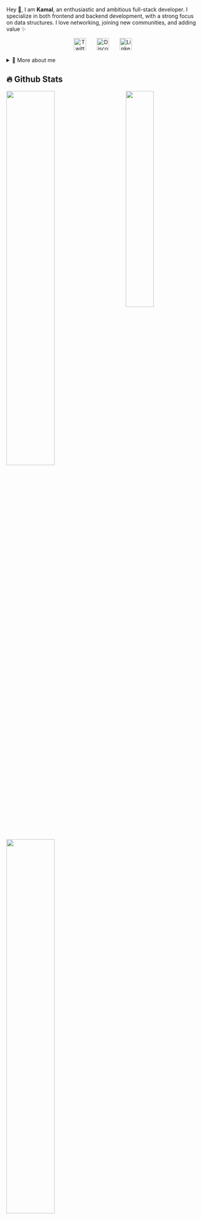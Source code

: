 <p>
  
Hey 👋, I am **Kamal**, an enthusiastic and ambitious full-stack developer. I specialize in both frontend and backend development, with a strong focus on data structures. I love networking, joining new communities, and adding value ✨

<p align="center">
  &#8287;&#8287;&#8287;&#8287;&#8287;
  <a href="https://x.com/Kamal__Dev"><img width="32px" alt="Twitter/X" title="Twitter/X" src="https://i.pinimg.com/564x/a3/92/59/a3925952fa117602db14aadf218594ac.jpg"/></a>
  &#8287;&#8287;&#8287;&#8287;&#8287;
  <a href="https://discordapp.com/users/phantom_here"><img width="32px" alt="Discord" title="Discord" src="https://i.pinimg.com/736x/ee/f4/c8/eef4c8ffb90b74df817b058b2c1e7749.jpg"></a>
  &#8287;&#8287;&#8287;&#8287;&#8287;
  <a href="https://www.linkedin.com/in/kamal12"><img width="32px" alt="Linkedin" title="Linkedin" src="https://i.pinimg.com/564x/2c/5c/51/2c5c51d0291b22c10650a5f200d2cfb3.jpg"></a>
  &#8287;&#8287;&#8287;&#8287;&#8287;
</p>

<div>
<details>
  <summary>🧑 More about me </summary>

- 🔭 I’m currently on a journey to build **great** things

- 🌱 I’m currently learning **everything** 🤓

- 🤝 I’m looking for help with **finding projects to contribute to!**

- 💬 Ask me about **open source, web development, and DSA**

- 📫 Reach me out at **Kamalnayan403@gmail.com**

</details>
  
</p>

## 🔥 Github Stats

<img align="right" width="38%" src="https://i.pinimg.com/564x/ea/b1/4b/eab14bc8f56036fb265dd30668a832b6.jpg"/>

  <a href="https://github.com/KAMAL-02"><img width="50%" src="https://github-readme-stats.vercel.app/api?username=KAMAL-02&theme=radical&title_color=ff3068?"></a>
  <a href="https://github.com/KAMAL-02"><img width="50%" src="http://github-readme-streak-stats.herokuapp.com/?user=KAMAL-02&theme=radical&date_format=M%20j%5B%2C%20Y%5D&ring=ff3068&fire=ff3068&sideNums=ff3068"></a>
  <a href="https://github.com/KAMAL-02"><img width="50%" src="https://github-readme-stats.vercel.app/api/top-langs?username=KAMAL-02&show_icons=true&locale=en&layout=compact&theme=radical&title_color=ff3068?"></a>

## 📘 My few projects

<p align="left">
    <a href="https://github.com/KAMAL-02/Pages"><img width="25%" src="https://denvercoder1-github-readme-stats.vercel.app/api/pin/?username=KAMAL-02&repo=Pages&hide_border=true&bg_color=1F222E&title_color=F85D7F&icon_color=F8D866&theme=react&show_icons=false" alt="readme-typing-svg"></a>
  <a href="https://github.com/KAMAL-02/Codehub"><img width="25%" src="https://denvercoder1-github-readme-stats.vercel.app/api/pin?username=KAMAL-02&repo=Codehub&theme=react&bg_color=1F222E&title_color=F85D7F&icon_color=F8D866&hide_border=true&show_icons=false" alt="custom-icon-badges"></a>
  <a href="https://github.com/KAMAL-02/Ellipsis"><img width="25%" src="https://denvercoder1-github-readme-stats.vercel.app/api/pin?username=KAMAL-02&repo=Ellipsis&theme=react&bg_color=1F222E&title_color=F85D7F&icon_color=F8D866&hide_border=true&show_icons=false" alt="custom-icon-badges"></a>
  <a href="https://github.com/KAMAL-02/LinkUp"><img width="25%" src="https://denvercoder1-github-readme-stats.vercel.app/api/pin?username=KAMAL-02&repo=LinkUp&theme=react&bg_color=1F222E&title_color=F85D7F&icon_color=F8D866&hide_border=true&show_icons=false" alt="custom-icon-badges"></a>
</p>

<p align="left">
  <a href="https://github.com/KAMAL-02?tab=repositories&sort="><img alt="All Repositories" title="All Repositories" src="https://custom-icon-badges.herokuapp.com/badge/-All%20Repos-2962FF?style=for-the-badge&logoColor=white&logo=repo"/></a>
</p>

## 🌟Skills

[![My Skills](https://skillicons.dev/icons?i=ts,js,html,css,tailwindcss,bootstrap,python,cpp,c,java,nodejs,next,react,express,cloudflare,prisma,mysql,postgresql,mongodb,docker,git,github,)](https://skillicons.dev)
